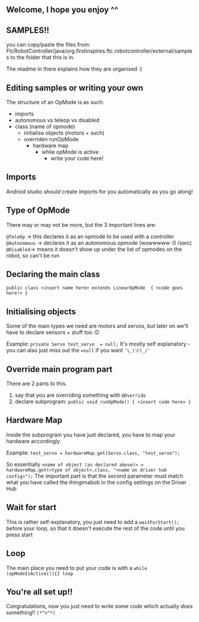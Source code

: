 ## Welcome, I hope you enjoy ^^

## SAMPLES!!
you can copy/paste the files from:
FtcRobotController/java/org.firstinspires.ftc.robotcontroller/external/samples
to the folder that this is in.

The readme in there explains how they are organised :)

## Editing samples or writing your own
The structure of an OpMode is as such:

* imports
* autonomous vs teleop vs disabled
* class (name of opmode)
    * initialise objects (motors + such)
    * overriden runOpMode
      * hardware map
        * while opMode is active
          * write your code here!

## Imports
Android studio *should* create imports for you automatically as you go along!

## Type of OpMode
There may or may not be more, but the 3 important lines are:

``@TeleOp`` -> this declares it as an opmode to be used with a controller
``@Autonomous`` -> declares it as an autonomous opmode (wowwwww :0 /sarc)
``@Disabled``-> means it doesn't show up under the list of opmodes on the robot, so can't be run

## Declaring the main class

``public class <insert name here> extends LinearOpMode 
{
<code goes here!>
}``

## Initialising objects
Some of the main types we need are motors and servos, but later on we'll have to declare sensors + stuff too :D

Example:
``private Servo test_servo  = null;``
It's mostly self explanatory - you can also just miss out the ``=null`` if you want ``¯\_(ツ)_/¯``

## Override main program part
There are 2 parts to this.

1) say that you are overriding something with ``@Override``
2) declare subprogram: ``public void runOpMode() { <insert code here> }`` 

## Hardware Map
Inside the subprogram you have just declared, you have to map your hardware accordingly

Example:
``test_servo = hardwareMap.get(Servo.class, "test_servo");``

So essentially ``<name of object (as declared above)> = hardwareMap.get(<type of object>.class, "<name on driver hub config>");``
The important part is that the second parameter must match what you have called the thingimabob in the config settings on the Driver Hub

## Wait for start
This is rather self-explanatory, you just need to add a ``waitForStart();`` before your loop, so that it doesn't execute the rest of the code until you press start

## Loop
The main place you need to put your code is with a ``while (opModeIsActive()){} loop``

## You're all set up!!
Congratulations, now you just need to write some code which actually *does* something!! ``(*^▽^*)``
